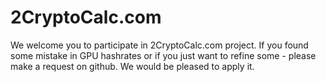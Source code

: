 # 2CryptoCalc.com

We welcome you to participate in 2CryptoCalc.com project.
If you found some mistake in GPU hashrates or if you just want to refine some - please make a request on github. We would be pleased to apply it.